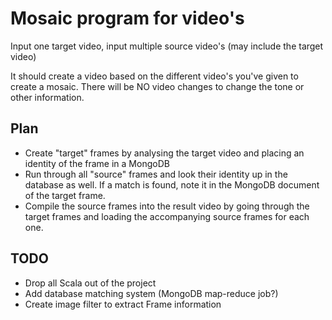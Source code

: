 Mosaic program for video's
==========================

Input one target video, input multiple source video's (may include the target video)

It should create a video based on the different video's you've given to create a mosaic.
There will be NO video changes to change the tone or other information.


Plan
----
- Create "target" frames by analysing the target video and placing an identity
  of the frame in a MongoDB
- Run through all "source" frames and look their identity up in the database
  as well. If a match is found, note it in the MongoDB document of the target
  frame.
- Compile the source frames into the result video by going through the target
  frames and loading the accompanying source frames for each one.

TODO
----
- Drop all Scala out of the project
- Add database matching system (MongoDB map-reduce job?)
- Create image filter to extract Frame information


